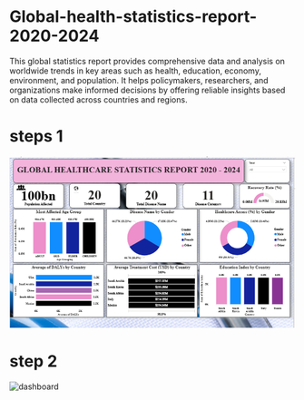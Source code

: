 # Global-health-statistics-report-2020-2024
This global statistics report provides comprehensive data and analysis on worldwide trends in key areas such as health, education, economy, environment, and population. It helps policymakers, researchers, and organizations make informed decisions by offering reliable insights based on data collected across countries and regions.

# steps 1
![dashboard](HEALTHCARE.PNG)
# step 2
![dashboard]()







